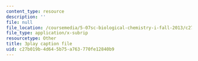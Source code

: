 ```yaml
---
content_type: resource
description: ''
file: null
file_location: /coursemedia/5-07sc-biological-chemistry-i-fall-2013/c27b019b4d645b75a763770fe12840b9_ojvz7pVVZ-o.vtt
file_type: application/x-subrip
resourcetype: Other
title: 3play caption file
uid: c27b019b-4d64-5b75-a763-770fe12840b9
---
```

